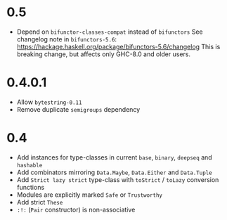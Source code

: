 # 0.5

- Depend on `bifunctor-classes-compat` instead of `bifunctors`
  See changelog note in `bifunctors-5.6`: https://hackage.haskell.org/package/bifunctors-5.6/changelog
  This is breaking change, but affects only GHC-8.0 and older users.

# 0.4.0.1

- Allow `bytestring-0.11`
- Remove duplicate `semigroups` dependency

# 0.4

- Add instances for type-classes in current `base`, `binary`, `deepseq` and `hashable`
- Add combinators mirroring `Data.Maybe`, `Data.Either` and `Data.Tuple`
- Add `Strict lazy strict` type-class with `toStrict` / `toLazy`
  conversion functions
- Modules are explicitly marked `Safe` or `Trustworthy`
- Add strict `These`
- `:!:` (`Pair` constructor) is non-associative
